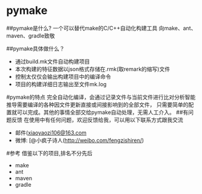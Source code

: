 pymake
======

##pymake是什么?
一个可以替代make的C/C++自动化构建工具
向make、ant、maven、gradle致敬

##pymake具体做什么？

* 通过build.mk文件自动构建项目
* 本次构建的特征数据以json格式存储在.rmk(取remark的缩写)文件
* 控制太仅仅会输出构建项目中的编译命令
* 项目的构建详细日志输出至文件mk.log

#pymake的特点
完全自动化编译，会通过记录文件与当前文件进行比对分析智能推导需要编译的各种因文件更新直接或间接影响到的全部文件，
只需要简单的配置就可以完成。其他的事情全部交给pymake自动处理，无需人工介入。
##有问题反馈
在使用中有任何问题，欢迎反馈给我，可以用以下联系方式跟我交流

* 邮件(xiaoyaozi106@163.com
* 微博: [@小疯子诗人(http://weibo.com/fengzishiren/)

#参考
借鉴以下的项目,排名不分先后

* make
* ant
* maven
* gradle


```
